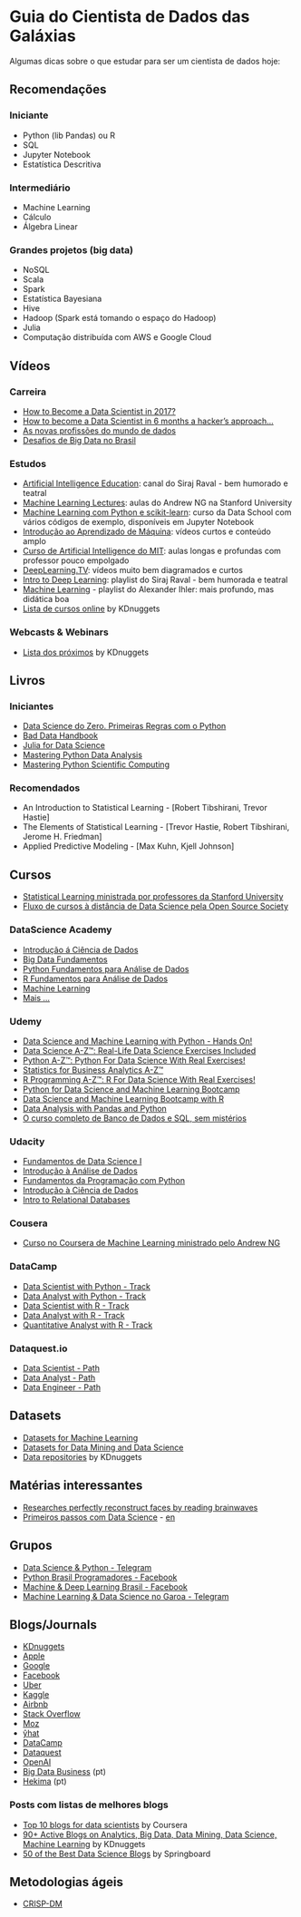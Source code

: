 # Guia do Cientista de Dados das Galáxias

Algumas dicas sobre o que estudar para ser um cientista de dados hoje:

## Recomendações

### Iniciante
  - Python (lib Pandas) ou R
  - SQL
  - Jupyter Notebook
  - Estatística Descritiva

### Intermediário
  - Machine Learning
  - Cálculo
  - Álgebra Linear

### Grandes projetos (big data)
  - NoSQL
  - Scala
  - Spark
  - Estatística Bayesiana
  - Hive
  - Hadoop (Spark está tomando o espaço do Hadoop)
  - Julia
  - Computação distribuída com AWS e Google Cloud

## Vídeos
### Carreira
  - [How to Become a Data Scientist in 2017?](https://youtu.be/ccCblUZFM0w)
  - [How to become a Data Scientist in 6 months a hacker’s approach...](https://www.youtube.com/watch?v=rIofV14c0tc)
  - [As novas profissões do mundo de dados](https://www.youtube.com/watch?v=DYSYHiNh9LE)
  - [Desafios de Big Data no Brasil](https://www.youtube.com/watch?v=oPgvUllQFPc)

### Estudos
  - [Artificial Intelligence Education](https://www.youtube.com/channel/UCWN3xxRkmTPmbKwht9FuE5A): canal do Siraj Raval - bem humorado e teatral
  - [Machine Learning Lectures](https://www.youtube.com/watch?v=UzxYlbK2c7E&list=PLJ_CMbwA6bT-n1W0mgOlYwccZ-j6gBXqE): aulas do Andrew NG na Stanford University
  - [Machine Learning com Python e scikit-learn](https://www.youtube.com/watch?v=elojMnjn4kk&list=PL5-da3qGB5ICeMbQuqbbCOQWcS6OYBr5A): curso da Data School com vários códigos de exemplo, disponíveis em Jupyter Notebook
  - [Introdução ao Aprendizado de Máquina](https://br.udacity.com/course/intro-to-machine-learning--ud120/): vídeos curtos e conteúdo amplo
  - [Curso de Artificial Intelligence do MIT](https://www.youtube.com/playlist?list=PLUl4u3cNGP63gFHB6xb-kVBiQHYe_4hSi): aulas longas e profundas com professor pouco empolgado
  - [DeepLearning.TV](https://www.youtube.com/channel/UC9OeZkIwhzfv-_Cb7fCikLQ): vídeos muito bem diagramados e curtos
  - [Intro to Deep Learning](https://www.youtube.com/watch?v=vOppzHpvTiQ&list=PL2-dafEMk2A7YdKv4XfKpfbTH5z6rEEj3): playlist do Siraj Raval - bem humorada e teatral
  - [Machine Learning](https://www.youtube.com/playlist?list=PLaXDtXvwY-oDvedS3f4HW0b4KxqpJ_imw) - playlist do Alexander Ihler: mais profundo, mas didática boa
  - [Lista de cursos online](http://www.kdnuggets.com/education/online.html) by KDnuggets

### Webcasts & Webinars
  - [Lista dos próximos](http://www.kdnuggets.com/webcasts/index.html) by KDnuggets

## Livros
### Iniciantes
  - [Data Science do Zero. Primeiras Regras com o Python](https://books.google.com.br/books/about/DATA_SCIENCE_DO_ZERO.html?id=EWJCvgAACAAJ&redir_esc=y)
  - [Bad Data Handbook](https://books.google.com.br/books?id=J6jTaDSg3sYC&printsec=frontcover&dq=Bad+Data&hl=pt-BR&sa=X&ved=0ahUKEwjqgfX0-5PVAhUBF5AKHd0vDDMQ6AEIJjAA#v=onepage&q=Bad%20Data&f=false)
  - [Julia for Data Science](https://books.google.com.br/books?id=Bn9cDgAAQBAJ&printsec=frontcover&dq=Julia+for+data+science&hl=pt-BR&sa=X&ved=0ahUKEwjVybvF_ZPVAhUKOZAKHQd_BIkQ6AEIJjAA#v=onepage&q=Julia%20for%20data%20science&f=false)
  - [Mastering Python Data Analysis](https://books.google.com.br/books?id=_vtvDQAAQBAJ&printsec=frontcover&dq=Mastering+Python+Scientific+Computing&hl=pt-BR&sa=X&ved=0ahUKEwjb1vLI_pPVAhWFi5AKHVCICccQ6AEINzAC#v=onepage&q=Mastering%20Python%20Scientific%20Computing&f=false)
  - [Mastering Python Scientific Computing](https://books.google.com.br/books?id=6NROCwAAQBAJ&printsec=frontcover&dq=Mastering+Python+Scientific+Computing&hl=pt-BR&sa=X&ved=0ahUKEwjb1vLI_pPVAhWFi5AKHVCICccQ6AEIJjAA#v=onepage&q=Mastering%20Python%20Scientific%20Computing&f=false)

### Recomendados
  - An Introduction to Statistical Learning - [Robert Tibshirani, Trevor Hastie]
  - The Elements of Statistical Learning - [Trevor Hastie, Robert Tibshirani, Jerome H. Friedman]
  - Applied Predictive Modeling - [Max Kuhn, Kjell Johnson]

## Cursos
  -  [Statistical Learning ministrada por professores da Stanford University](https://lagunita.stanford.edu/courses/HumanitiesSciences/StatLearning/Winter2016/about)
  -  [Fluxo de cursos à distância de Data Science pela Open Source Society](https://github.com/open-source-society/data-science)

### DataScience Academy
  - [Introdução á Ciência de Dados](https://www.datascienceacademy.com.br/course?courseid=introduo--cincia-de-dados)
  - [Big Data Fundamentos](https://www.datascienceacademy.com.br/public-course?courseid=big-data-fundamentos)
  - [Python Fundamentos para Análise de Dados](https://www.datascienceacademy.com.br/public-course?courseid=python-fundamentos)
  - [R Fundamentos para Análise de Dados](https://www.datascienceacademy.com.br/public-course?courseid=r---fundamentos-para-anlise-de-dados)
  - [Machine Learning](https://www.datascienceacademy.com.br/public-course?courseid=machine-learning-engineer)
  - [Mais ...](https://www.datascienceacademy.com.br/)

### Udemy
  - [Data Science and Machine Learning with Python - Hands On!](https://www.udemy.com/data-science-and-machine-learning-with-python-hands-on/)
  - [Data Science A-Z™: Real-Life Data Science Exercises Included](https://www.udemy.com/datascience/)
  - [Python A-Z™: Python For Data Science With Real Exercises!](https://www.udemy.com/python-coding/)
  - [Statistics for Business Analytics A-Z™](https://www.udemy.com/data-statistics/)
  - [R Programming A-Z™: R For Data Science With Real Exercises!](https://www.udemy.com/r-programming/)
  - [Python for Data Science and Machine Learning Bootcamp](https://www.udemy.com/python-for-data-science-and-machine-learning-bootcamp/)
  - [Data Science and Machine Learning Bootcamp with R](https://www.udemy.com/data-science-and-machine-learning-bootcamp-with-r/)
  - [Data Analysis with Pandas and Python](https://www.udemy.com/data-analysis-with-pandas/)
  - [O curso completo de Banco de Dados e SQL, sem mistérios](https://www.udemy.com/bancos-de-dados-relacionais-basico-avancado/)

### Udacity
  - [Fundamentos de Data Science I](https://br.udacity.com/course/fundamentos-data-science-i-python--nd110/)
  - [Introdução à Análise de Dados](https://br.udacity.com/course/intro-to-data-analysis--ud170/)
  - [Fundamentos da Programação com Python](https://br.udacity.com/course/programming-foundations-with-python--ud036/)
  - [Introdução à Ciência de Dados](https://br.udacity.com/course/intro-to-data-science--ud359/)
  - [Intro to Relational Databases](https://br.udacity.com/course/intro-to-relational-databases--ud197/)

### Cousera
  -  [Curso no Coursera de Machine Learning ministrado pelo Andrew NG](https://pt.coursera.org/learn/machine-learning)

### DataCamp
  - [Data Scientist with Python - Track](https://www.datacamp.com/tracks/data-scientist-with-python)
  - [Data Analyst with Python - Track](https://www.datacamp.com/tracks/data-analyst-with-python)
  - [Data Scientist with R - Track](https://www.datacamp.com/tracks/data-scientist-with-r)
  - [Data Analyst with R - Track](https://www.datacamp.com/tracks/data-analyst-with-r)
  - [Quantitative Analyst with R - Track](https://www.datacamp.com/tracks/quantitative-analyst-with-r)

### Dataquest.io
  - [Data Scientist - Path](https://www.dataquest.io/path/data-scientist)
  - [Data Analyst - Path](https://www.dataquest.io/path/data-analyst)
  - [Data Engineer - Path](https://www.dataquest.io/path/data-engineer)

## Datasets
 - [Datasets for Machine Learning](https://docs.google.com/spreadsheets/d/1AQvZ7-Kg0lSZtG1wlgbIsrm90HaTZrJGQMz-uKRRlFw/edit#gid=0)
 - [Datasets for Data Mining and Data Science](http://www.kdnuggets.com/datasets/index.html)
 - [Data repositories](http://www.kdnuggets.com/datasets/index.html) by KDnuggets

## Matérias interessantes
- [Researches perfectly reconstruct faces by reading brainwaves](https://singularityhub.com/2017/06/14/forget-police-sketches-researchers-perfectly-reconstruct-faces-by-reading-brainwaves/)
- [Primeiros passos com Data Science](http://www.lerrua.com/blog/2016/03/08/primeiros-passos-com-data-science/) - [en](http://www.lerrua.com/blog/2016/03/17/getting-started-with-data-science/)

## Grupos
- [Data Science & Python - Telegram](https://t.me/datasciencepython)
- [Python Brasil Programadores - Facebook](https://www.facebook.com/groups/python.brasil/)
- [Machine & Deep Learning Brasil - Facebook](https://www.facebook.com/groups/machinedeeplearningbrasil/)
- [Machine Learning & Data Science no Garoa - Telegram](https://t.me/dsmlbr)

## Blogs/Journals
- [KDnuggets](http://www.kdnuggets.com/)
- [Apple](https://machinelearning.apple.com/)
- [Google](http://www.unofficialgoogledatascience.com)
- [Facebook](https://research.fb.com/category/data-science)
- [Uber](https://eng.uber.com/category/uberdata)
- [Kaggle](http://blog.kaggle.com)
- [Airbnb](https://medium.com/airbnb-engineering/data/home)
- [Stack Overflow](https://stackoverflow.blog/tags/data)
- [Moz](https://moz.com/devblog/category/data-science)
- [ŷhat](http://blog.yhat.com)
- [DataCamp](https://www.datacamp.com/community/blog)
- [Dataquest](https://www.dataquest.io/blog)
- [OpenAI](https://blog.openai.com/)
- [Big Data Business](http://www.bigdatabusiness.com.br) (pt)
- [Hekima](http://developers.hekima.com) (pt)

### Posts com listas de melhores blogs
- [Top 10 blogs for data scientists](https://blog.coursera.org/top-10-blogs-data-scientists/) by Coursera
- [90+ Active Blogs on Analytics, Big Data, Data Mining, Data Science, Machine Learning](http://www.kdnuggets.com/2015/10/best-blogs-analytics-big-data-science-machine-learning.html) by KDnuggets
- [50 of the Best Data Science Blogs](https://www.springboard.com/blog/data-science-blogs/) by Springboard

## Metodologias ágeis
- [CRISP-DM](http://www.bigdatabusiness.com.br/se-voce-se-interessa-por-big-data-precisa-entender-o-crisp-dm/)